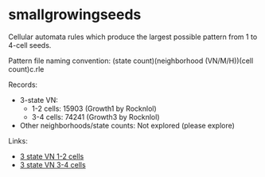 # smallgrowingseeds
Cellular automata rules which produce the largest possible pattern from 1 to 4-cell seeds.

Pattern file naming convention: (state count)(neighborhood (VN/M/H))(cell count)c.rle

Records:
* 3-state VN:
  * 1-2 cells: 15903 (Growth1 by Rocknlol)
  * 3-4 cells: 74241 (Growth3 by Rocknlol)
* Other neighborhoods/state counts: Not explored (please explore)

      
Links:
* [3 state VN 1-2 cells](http://conwaylife.com/forums/viewtopic.php?f=11&t=2030&start=150#p38863)
* [3 state VN 3-4 cells](http://conwaylife.com/forums/viewtopic.php?f=11&t=2665#p39243)

